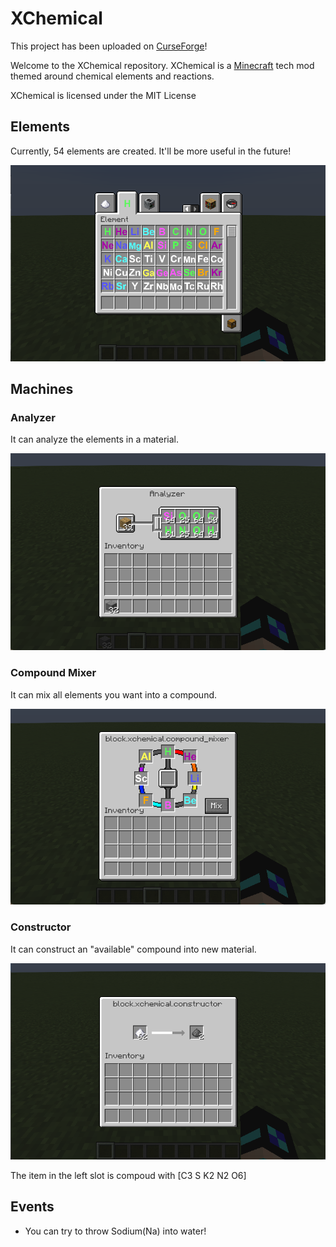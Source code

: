 # XChemical

This project has been uploaded on [CurseForge](https://www.curseforge.com/minecraft/mc-mods/xchemical)!

Welcome to the XChemical repository.
XChemical is a [Minecraft](https://minecraft.net/) tech mod themed around chemical elements and reactions.

XChemical is licensed under the MIT License

## Elements
Currently, 54 elements are created. It'll be more useful in the future!

![elements](https://github.com/ChocomintSSR/XChemical/blob/master/src/main/resources/assets/xchemical/github_pictures/elements.png?raw=true)

## Machines

### Analyzer
It can analyze the elements in a material.

![analyzer](https://github.com/ChocomintSSR/XChemical/blob/master/src/main/resources/assets/xchemical/github_pictures/analyzer.png?raw=true)

### Compound Mixer
It can mix all elements you want into a compound.

![compound_mixer](https://github.com/ChocomintSSR/XChemical/blob/master/src/main/resources/assets/xchemical/github_pictures/compound_mixer.png?raw=true)

### Constructor
It can construct an "available" compound into new material.

![constructor](https://github.com/ChocomintSSR/XChemical/blob/master/src/main/resources/assets/xchemical/github_pictures/constructor.png?raw=true)

The item in the left slot is compoud with [C3 S K2 N2 O6]

## Events
- You can try to throw Sodium(Na) into water!
